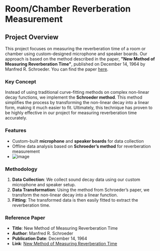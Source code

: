 # Room/Chamber Reverberation Measurement

## Project Overview

This project focuses on measuring the reverberation time of a room or chamber using custom-designed microphone and speaker boards. Our approach is based on the method described in the paper, **"New Method of Measuring Reverberation Time"**, published on December 14, 1964 by Manfred R. Schroeder. You can find the paper [here](https://www.ee.columbia.edu/~dpwe/papers/Schro65-reverb.pdf).

### Key Concept

Instead of using traditional curve-fitting methods on complex non-linear decay functions, we implement the **Schroeder method**. This method simplifies the process by transforming the non-linear decay into a linear form, making it much easier to fit. Ultimately, this technique has proven to be highly effective in our project for measuring reverberation time accurately.

### Features

- Custom-built **microphone** and **speaker boards** for data collection
- Offline data analysis based on **Schroeder’s method** for reverberation measurement
- ![image](https://github.com/user-attachments/assets/0f538195-e799-4729-9b73-30c15b0d84c3)


### Methodology

1. **Data Collection**: We collect sound decay data using our custom microphone and speaker setup.
2. **Data Transformation**: Using the method from Schroeder’s paper, we transform the non-linear decay into a linear function.
3. **Fitting**: The transformed data is then easily fitted to extract the reverberation time.

### Reference Paper

- **Title**: New Method of Measuring Reverberation Time
- **Author**: Manfred R. Schroeder
- **Publication Date**: December 14, 1964
- **Link**: [New Method of Measuring Reverberation Time](https://www.ee.columbia.edu/~dpwe/papers/Schro65-reverb.pdf)
